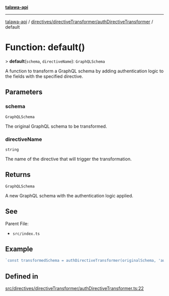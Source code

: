 [**talawa-api**](../../../../README.md)

***

[talawa-api](../../../../modules.md) / [directives/directiveTransformer/authDirectiveTransformer](../README.md) / default

# Function: default()

\> **default**(`schema`, `directiveName`): `GraphQLSchema`

A function to transform a GraphQL schema by adding authentication logic
to the fields with the specified directive.

## Parameters

### schema

`GraphQLSchema`

The original GraphQL schema to be transformed.

### directiveName

`string`

The name of the directive that will trigger the transformation.

## Returns

`GraphQLSchema`

A new GraphQL schema with the authentication logic applied.

## See

Parent File:
- `src/index.ts`

## Example

```ts
`const transformedSchema = authDirectiveTransformer(originalSchema, 'auth');`
```

## Defined in

[src/directives/directiveTransformer/authDirectiveTransformer.ts:22](https://github.com/PalisadoesFoundation/talawa-api/blob/6bd0fecc1032af2aa70d925c85724d9fec2350f9/src/directives/directiveTransformer/authDirectiveTransformer.ts#L22)
